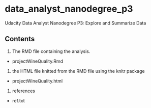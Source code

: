 # data_analyst_nanodegree_p3
Udacity Data Analyst Nanodegree P3: Explore and Summarize Data

## Contents

1. The RMD file containing the analysis.
  * projectWineQuality.Rmd
1. the HTML file knitted from the RMD file using the knitr package
  * projectWineQuality.html
1. references
  * ref.txt
